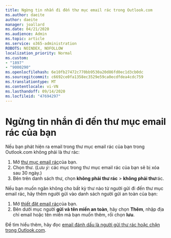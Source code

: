 ```yaml
---
title: Ngừng tin nhắn đi đến thư mục email rác trong Outlook.com
ms.author: daeite
author: daeite
manager: joallard
ms.date: 04/21/2020
ms.audience: Admin
ms.topic: article
ms.service: o365-administration
ROBOTS: NOINDEX, NOFOLLOW
localization_priority: Normal
ms.custom:
- "1897"
- "9000290"
ms.openlocfilehash: 6e10fb27472c770bb9530a20d86fd0ec1d3cb0dc
ms.sourcegitcommit: c6692ce0fa1358ec3529e59ca0ecdfdea4cdc759
ms.translationtype: MT
ms.contentlocale: vi-VN
ms.lasthandoff: 09/14/2020
ms.locfileid: "47694297"
---
```

# <a name="stop-messages-from-going-to-your-junk-email-folder"></a>Ngừng tin nhắn đi đến thư mục email rác của bạn

Nếu bạn phát hiện ra email trong thư mục email rác của bạn trong Outlook.com không phải là thư rác:

1. Mở [thư mục email rác](https://outlook.live.com/mail/junkemail)của bạn.
1. Chọn thư. (*Lưu ý:* các mục trong thư mục email rác của bạn sẽ bị xóa sau 30 ngày.)
1. Bên trên danh sách thư, chọn **không phải thư rác**  >  **không phải thư**rác.

Nếu bạn muốn ngăn không cho bất kỳ thư nào từ người gửi đi đến thư mục email rác, hãy thêm người gửi vào danh sách người gửi an toàn của bạn:

1. Mở [thiết đặt email rác](https://go.microsoft.com/fwlink/?linkid=2035804)của bạn.
1. Bên dưới mục người **gửi và tên miền an toàn**, hãy chọn **Thêm**, nhập địa chỉ email hoặc tên miền mà bạn muốn thêm, rồi chọn **lưu**.

Để tìm hiểu thêm, hãy đọc [email đánh dấu là người gửi thư rác hoặc chặn trong Outlook.com](https://support.office.com/article/a3ece97b-82f8-4a5e-9ac3-e92fa6427ae4?wt.mc_id=Office_Outlook_com_Alchemy).
